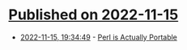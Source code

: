 # [Published on 2022-11-15](index.md)

* [2022-11-15, 19:34:49](https://lobste.rs/s/k9mm26/perl_is_actually_portable) - [Perl is Actually Portable](https://computoid.com/posts/Perl-is-Actually-Portable.html)
